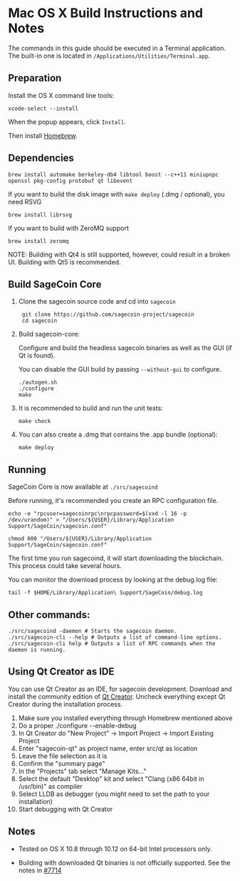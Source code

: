 Mac OS X Build Instructions and Notes
====================================
The commands in this guide should be executed in a Terminal application.
The built-in one is located in `/Applications/Utilities/Terminal.app`.

Preparation
-----------
Install the OS X command line tools:

`xcode-select --install`

When the popup appears, click `Install`.

Then install [Homebrew](https://brew.sh).

Dependencies
----------------------

    brew install automake berkeley-db4 libtool boost --c++11 miniupnpc openssl pkg-config protobuf qt libevent

If you want to build the disk image with `make deploy` (.dmg / optional), you need RSVG

    brew install librsvg

If you want to build with ZeroMQ support
    
    brew install zeromq

NOTE: Building with Qt4 is still supported, however, could result in a broken UI. Building with Qt5 is recommended.

Build SageCoin Core
------------------------

1. Clone the sagecoin source code and cd into `sagecoin`

        git clone https://github.com/sagecoin-project/sagecoin
        cd sagecoin

2.  Build sagecoin-core:

    Configure and build the headless sagecoin binaries as well as the GUI (if Qt is found).

    You can disable the GUI build by passing `--without-gui` to configure.

        ./autogen.sh
        ./configure
        make

3.  It is recommended to build and run the unit tests:

        make check

4.  You can also create a .dmg that contains the .app bundle (optional):

        make deploy

Running
-------

SageCoin Core is now available at `./src/sagecoind`

Before running, it's recommended you create an RPC configuration file.

    echo -e "rpcuser=sagecoinrpc\nrpcpassword=$(xxd -l 16 -p /dev/urandom)" > "/Users/${USER}/Library/Application Support/SageCoin/sagecoin.conf"

    chmod 600 "/Users/${USER}/Library/Application Support/SageCoin/sagecoin.conf"

The first time you run sagecoind, it will start downloading the blockchain. This process could take several hours.

You can monitor the download process by looking at the debug.log file:

    tail -f $HOME/Library/Application\ Support/SageCoin/debug.log

Other commands:
-------

    ./src/sagecoind -daemon # Starts the sagecoin daemon.
    ./src/sagecoin-cli --help # Outputs a list of command-line options.
    ./src/sagecoin-cli help # Outputs a list of RPC commands when the daemon is running.

Using Qt Creator as IDE
------------------------
You can use Qt Creator as an IDE, for sagecoin development.
Download and install the community edition of [Qt Creator](https://www.qt.io/download/).
Uncheck everything except Qt Creator during the installation process.

1. Make sure you installed everything through Homebrew mentioned above
2. Do a proper ./configure --enable-debug
3. In Qt Creator do "New Project" -> Import Project -> Import Existing Project
4. Enter "sagecoin-qt" as project name, enter src/qt as location
5. Leave the file selection as it is
6. Confirm the "summary page"
7. In the "Projects" tab select "Manage Kits..."
8. Select the default "Desktop" kit and select "Clang (x86 64bit in /usr/bin)" as compiler
9. Select LLDB as debugger (you might need to set the path to your installation)
10. Start debugging with Qt Creator

Notes
-----

* Tested on OS X 10.8 through 10.12 on 64-bit Intel processors only.

* Building with downloaded Qt binaries is not officially supported. See the notes in [#7714](https://github.com/bitcoin/bitcoin/issues/7714)
